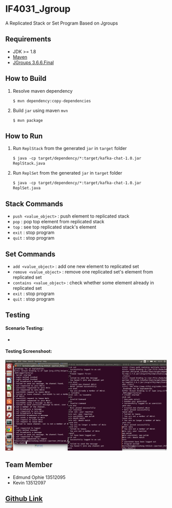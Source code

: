 # IF4031_Jgroup
A Replicated Stack or Set Program Based on Jgroups

## Requirements
 - JDK >= 1.8
 - [Maven](https://maven.apache.org/download.cgi)
 - [JGroups 3.6.6.Final](http://sourceforge.net/projects/javagroups/files/JGroups/)

## How to Build
1. Resolve maven dependency

	 ```
	 $ mvn dependency:copy-dependencies
	 ```
2. Build `jar` using maven `mvn`

	 ```
	 $ mvn package
	 ```

## How to Run

1. Run `ReplStack` from the generated `jar` in `target` folder

	 ```
	 $ java -cp target/dependency/*:target/kafka-chat-1.0.jar ReplStack.java
	 ```
2. Run `ReplSet` from the generated `jar` in `target` folder

	 ```
	 $ java -cp target/dependency/*:target/kafka-chat-1.0.jar ReplSet.java
	 ```

## Stack Commands
- `push <value_object>` : push element to replicated stack
- `pop` : pop top element from replicated stack
- `top` : see top replicated stack's element
- `exit` : stop program
- `quit` : stop program

## Set Commands
- `add <value_object>` : add one new element to replicated set
- `remove <value_object>` : remove one replicated set's element from replicated set
- `contains <value_object>` : check whether some element already in replicated set
- `exit` : stop program
- `quit` : stop program

## Testing
#### Scenario Testing:
*  

#### Testing Screenshoot:
![alt text](https://github.com/edmundophie/kafka-chat/blob/master/blob/testing_screenshot_prak_5.png "Testing Result")

## Team Member
- Edmund Ophie 13512095
- Kevin 13512097

## [Github Link](https://github.com/gejedah/IF4031_Jgroup.git)